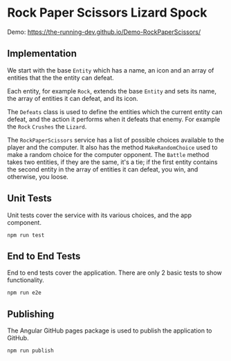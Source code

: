 # Rock Paper Scissors Lizard Spock

Demo: https://the-running-dev.github.io/Demo-RockPaperScissors/

## Implementation

We start with the base `Entity` which has a name, an icon
and an array of entities that the the entity can defeat.

Each entity, for example `Rock`, extends the base `Entity` and
sets its name, the array of entities it can defeat, and its icon.

The `Defeats` class is used to define the entities which the current
entity can defeat, and the action it performs when it defeats that enemy.
For example the `Rock` `Crushes` the `Lizard`.

The `RockPaperScissors` service has a list of possible choices available
to the player and the computer. It also has the method `MakeRandomChoice`
used to make a random choice for the computer opponent. The `Battle` method
takes two entities, if they are the same, it's a tie; if the first entity
contains the second entity in the array of entities it can defeat, you win,
and otherwise, you loose.

## Unit Tests
Unit tests cover the service with its various choices, and the app component.

`npm run test`

## End to End Tests
End to end tests cover the application. There are only 2 basic tests to show
functionality.

`npm run e2e`

## Publishing
The Angular GitHub pages package is used to publish the application to GitHub.

`npm run publish`
